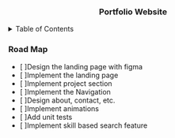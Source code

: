 <h3 align="center">Portfolio Website</h3>

<details>
  <summary>Table of Contents</summary>
  <ol>
    <li>
      <a href="#road-map">Road Map</a>
    </li>
  </ol>
</details>

### Road Map
* [ ]Design the landing page with figma
* [ ]Implement the landing page
* [ ]Implement project section
* [ ]Implement the Navigation
* [ ]Design about, contact, etc.
* [ ]Implement animations
* [ ]Add unit tests
* [ ]Implement skill based search feature